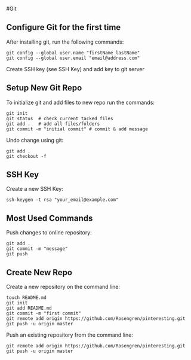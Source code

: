#Git

Configure Git for the first time
---
After installing git, run the following commands:

    git config --global user.name "firstName lastName"
    git config --global user.email "email@address.com"

Create SSH key (see SSH Key) and add key to git server

Setup New Git Repo
---

To initialize git and add files to new repo run the commands:

    git init
    git status  # check current tacked files
    git add .   # add all files/folders
    git commit -m "initial commit" # commit & add message


Undo change using git:

    git add .
    git checkout -f

SSH Key
---
Create a new SSH Key:

    ssh-keygen -t rsa "your_email@example.com"

Most Used Commands
---

Push changes to online repository:

    git add .
    git commit -m "message"
    git push

Create New Repo
---
Create a new repository on the command line:

    touch README.md
    git init
    git add README.md
    git commit -m "first commit"
    git remote add origin https://github.com/Rosengren/pinteresting.git
    git push -u origin master

Push an existing repository from the command line:

    git remote add origin https://github.com/Rosengren/pinteresting.git
    git push -u origin master